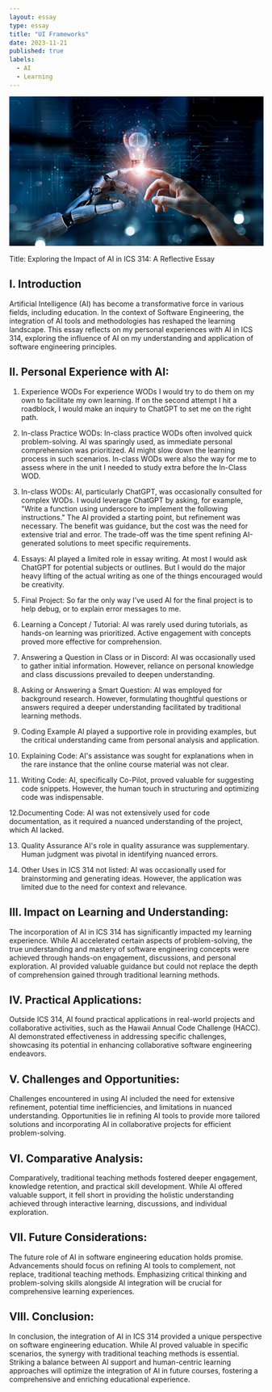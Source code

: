 ```yaml
---
layout: essay
type: essay
title: "UI Frameworks"
date: 2023-11-21
published: true
labels:
  - AI 
  - Learning
---
```


<img width="600px" class="rounded float-start pe-4" src="../img/AI_Pic.png">

Title: Exploring the Impact of AI in ICS 314: A Reflective Essay

## I. Introduction

Artificial Intelligence (AI) has become a transformative force in various fields, including education. In the context of Software Engineering, the integration of AI tools and methodologies has reshaped the learning landscape. This essay reflects on my personal experiences with AI in ICS 314, exploring the influence of AI on my understanding and application of software engineering principles. 

## II. Personal Experience with AI:

1. Experience WODs
   For experience WODs I would try to do them on my own to facilitate my own learning. If on the second attempt I hit a roadblock, I would make an inquiry to ChatGPT to set me on the right path. 

2. In-class Practice WODs:
   In-class practice WODs often involved quick problem-solving. AI was sparingly used, as immediate personal comprehension was prioritized. AI might slow down the learning process in such scenarios. In-class WODs were also the way for me to assess where in the unit I needed to study extra before the In-Class WOD.

3. In-class WODs:
   AI, particularly ChatGPT, was occasionally consulted for complex WODs. I would leverage ChatGPT by asking, for example, "Write a function using underscore to implement the following instructions." The AI provided a starting point, but refinement was necessary. The benefit was guidance, but the cost was the need for extensive trial and error. The trade-off was the time spent refining AI-generated solutions to meet specific requirements.

4. Essays:
   AI played a limited role in essay writing. At most I would ask ChatGPT for potential subjects or outlines. But I would do the major heavy lifting of the actual writing as one of the things encouraged would be creativity. 

5. Final Project:
   So far the only way I’ve used AI for the final project is to help debug, or to explain error messages to me.

6. Learning a Concept / Tutorial:
   AI was rarely used during tutorials, as hands-on learning was prioritized. Active engagement with concepts proved more effective for comprehension.

7. Answering a Question in Class or in Discord:
   AI was occasionally used to gather initial information. However, reliance on personal knowledge and class discussions prevailed to deepen understanding.

8. Asking or Answering a Smart Question:
   AI was employed for background research. However, formulating thoughtful questions or answers required a deeper understanding facilitated by traditional learning methods.

9. Coding Example
   AI played a supportive role in providing examples, but the critical understanding came from personal analysis and application.

10. Explaining Code:
	AI's assistance was sought for explanations when in the rare instance that the online course material was not clear.

11. Writing Code:
	AI, specifically Co-Pilot, proved valuable for suggesting code snippets. However, the human touch in structuring and optimizing code was indispensable.

12.Documenting Code:
	AI was not extensively used for code documentation, as it required a nuanced understanding of the project, which AI lacked.

13. Quality Assurance 
	AI's role in quality assurance was supplementary. Human judgment was pivotal in identifying nuanced errors.

14. Other Uses in ICS 314 not listed:
	AI was occasionally used for brainstorming and generating ideas. However, the application was limited due to the need for context and relevance.

## III. Impact on Learning and Understanding:

The incorporation of AI in ICS 314 has significantly impacted my learning experience. While AI accelerated certain aspects of problem-solving, the true understanding and mastery of software engineering concepts were achieved through hands-on engagement, discussions, and personal exploration. AI provided valuable guidance but could not replace the depth of comprehension gained through traditional learning methods.

## IV. Practical Applications:

Outside ICS 314, AI found practical applications in real-world projects and collaborative activities, such as the Hawaii Annual Code Challenge (HACC). AI demonstrated effectiveness in addressing specific challenges, showcasing its potential in enhancing collaborative software engineering endeavors.

## V. Challenges and Opportunities:

Challenges encountered in using AI included the need for extensive refinement, potential time inefficiencies, and limitations in nuanced understanding. Opportunities lie in refining AI tools to provide more tailored solutions and incorporating AI in collaborative projects for efficient problem-solving.

## VI. Comparative Analysis:

Comparatively, traditional teaching methods fostered deeper engagement, knowledge retention, and practical skill development. While AI offered valuable support, it fell short in providing the holistic understanding achieved through interactive learning, discussions, and individual exploration.

## VII. Future Considerations:

The future role of AI in software engineering education holds promise. Advancements should focus on refining AI tools to complement, not replace, traditional teaching methods. Emphasizing critical thinking and problem-solving skills alongside AI integration will be crucial for comprehensive learning experiences.

## VIII. Conclusion:

In conclusion, the integration of AI in ICS 314 provided a unique perspective on software engineering education. While AI proved valuable in specific scenarios, the synergy with traditional teaching methods is essential. Striking a balance between AI support and human-centric learning approaches will optimize the integration of AI in future courses, fostering a comprehensive and enriching educational experience.
